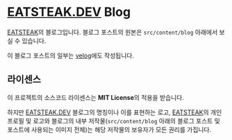 # [EATSTEAK.DEV](https://eatsteak.dev) Blog

[EATSTEAK](https://github.com/eatsteak)의 블로그입니다.
블로그 포스트의 원본은 `src/content/blog` 아래에서 보실 수 있습니다.

이 블로그 포스트의 일부는 [velog](https://velog.io/@eatsteak)에도 작성됩니다.

## 라이센스

이 프로젝트의 소스코드 라이센스는 **MIT License**의 적용을 받습니다.

하지만 [EATSTEAK.DEV](https://eatsteak.dev) 블로그의 명칭이나 이를 표현하는 로고, [EATSTEAK](https://github.com/eatsteak)의 개인 프로필 및 로고와 블로그의 내부 저작물(`src/content/blog` 아래의 블로그 포스트 및 포스트에 사용되는 이미지 전체)는 해당 저작물의 보유자가 모든 권리를 가집니다.
